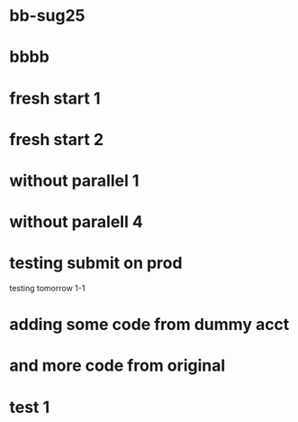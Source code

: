 # bb-sug25

# bbbb

# fresh start 1

# fresh start 2

# without parallel 1

# without paralell 4

# testing submit on prod

testing tomorrow
1-1

# adding some code from dummy acct

# and more code from original

# test 1